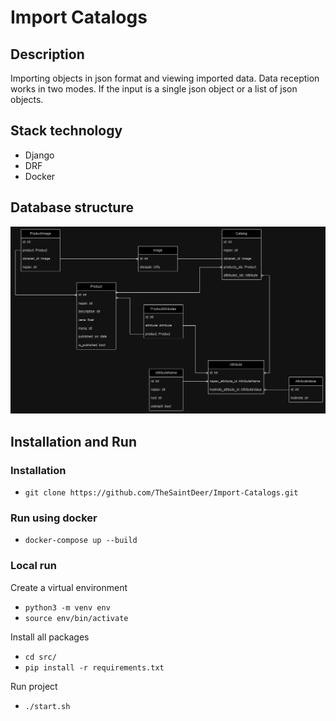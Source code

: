 # Import Catalogs
## Description
Importing objects in json format and viewing imported data.
Data reception works in two modes. If the input is a single json object or a list of json objects.

## Stack technology
- Django
- DRF
- Docker

## Database structure
<img src="db_structure.jpg" alt="drawing" width="900"/>

## Installation and Run
### Installation
- `git clone https://github.com/TheSaintDeer/Import-Catalogs.git `

### Run using docker
- `docker-compose up --build`

### Local run
Create a virtual environment
- `python3 -m venv env`
- `source env/bin/activate`

Install all packages
- `cd src/`
- `pip install -r requirements.txt`

Run project
- `./start.sh`
